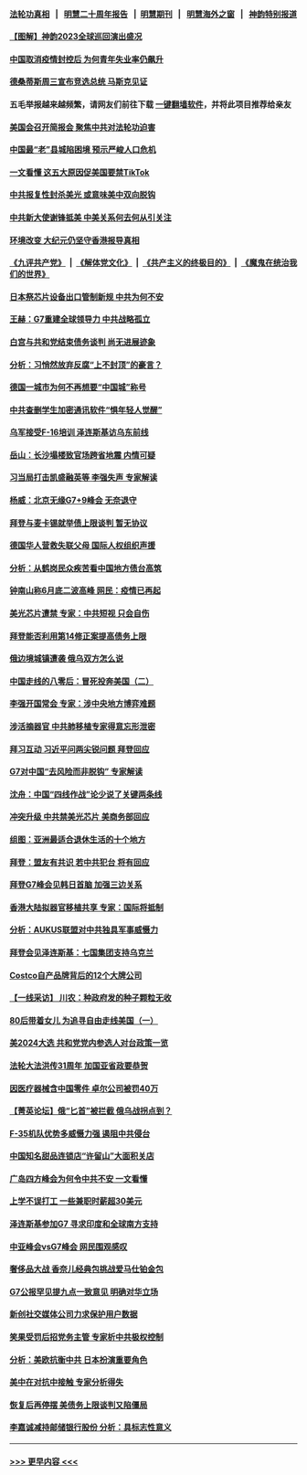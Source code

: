 #### [法轮功真相](https://github.com/gfw-breaker/truth/blob/master/README.md?t=0) &nbsp;&nbsp;|&nbsp;&nbsp; [明慧二十周年报告](https://github.com/gfw-breaker/mh-reports/blob/master/README.md?t=0) &nbsp;&nbsp;|&nbsp;&nbsp;[明慧期刊](https://github.com/gfw-breaker/mh-qikan) &nbsp;&nbsp;|&nbsp;&nbsp; [明慧海外之窗](https://github.com/gfw-breaker/mh-news/blob/master/README.md?t=0) &nbsp;&nbsp;|&nbsp;&nbsp; [神韵特别报道](https://github.com/gfw-breaker/mh-news/blob/master/shenyun.md?t=0)
#### [【图解】神韵2023全球巡回演出盛况](../pages/nf4514/n14002549.md?t=05250043) 
#### [中国取消疫情封控后 为何青年失业率仍飙升](../pages/nf4514/n14003024.md?t=05250043) 
#### [德桑蒂斯周三宣布竞选总统 马斯克见证](../pages/nf4514/n14002652.md?t=05250043) 
#### 五毛举报越来越频繁，请网友们前往下载 [一键翻墙软件](https://github.com/gfw-breaker/ssr-accounts)，并将此项目推荐给亲友
#### [美国会召开简报会 聚焦中共对法轮功迫害](../pages/nf4514/n14002932.md?t=05250043) 
#### [中国最“老”县城陷困境 预示严峻人口危机](../pages/nf4514/n14002870.md?t=05250043) 
#### [一文看懂 这五大原因促美国要禁TikTok](../pages/nf4514/n14002629.md?t=05250043) 
#### [中共报复性封杀美光 或意味美中双向脱钩](../pages/nf4514/n14002606.md?t=05250043) 
#### [中共新大使谢锋抵美 中美关系何去何从引关注](../pages/nf4514/n14002703.md?t=05250043) 
#### [环境改变 大纪元仍坚守香港报导真相](../pages/nf4514/n14002643.md?t=05250043) 
#### [《九评共产党》](https://github.com/begood0513/9ping.md/blob/master/README.md) &nbsp;|&nbsp; [《解体党文化》](../../../../jtdwh.md/blob/master/README.md)  &nbsp;|&nbsp; [《共产主义的终极目的》](../../../../gczydzjmd.md/blob/master/README.md) &nbsp;|&nbsp; [《魔鬼在统治我们的世界》](../../../../mgztzwmdsj.md/blob/master/README.md) 
#### [日本祭芯片设备出口管制新规 中共为何不安](../pages/nf4514/n14002608.md?t=05250043) 
#### [王赫：G7重建全球领导力 中共战略孤立](../pages/nf4514/n14002330.md?t=05250043) 
#### [白宫与共和党结束债务谈判 尚无进展迹象](../pages/nf4514/n14002573.md?t=05250043) 
#### [分析：习悄然放弃反腐“上不封顶”的豪言？](../pages/nf4514/n14002374.md?t=05250043) 
#### [德国一城市为何不再想要“中国城”称号](../pages/nf4514/n14002451.md?t=05250043) 
#### [中共查删学生加密通讯软件“惧年轻人觉醒”](../pages/nf4514/n14001866.md?t=05250043) 
#### [乌军接受F-16培训 泽连斯基访乌东前线](../pages/nf4514/n14002565.md?t=05250043) 
#### [岳山：长沙塌楼致官场跨省地震 内情可疑](../pages/nf4514/n14002193.md?t=05250043) 
#### [习当局打击凯盛融英等 李强失声 专家解读](../pages/nf4514/n14002154.md?t=05250043) 
#### [杨威：北京无缘G7+9峰会 无奈退守](../pages/nf4514/n14002147.md?t=05250043) 
#### [拜登与麦卡锡就举债上限谈判 暂无协议](../pages/nf4514/n14002108.md?t=05250043) 
#### [德国华人营救失联父母 国际人权组织声援](../pages/nf4514/n14002019.md?t=05250043) 
#### [分析：从鹤岗民众疾苦看中国地方债台高筑](../pages/nf4514/n14002054.md?t=05250043) 
#### [钟南山称6月底二波高峰 网民：疫情已再起](../pages/nf4514/n14001802.md?t=05250043) 
#### [美光芯片遭禁 专家：中共短视 只会自伤](../pages/nf4514/n14002017.md?t=05250043) 
#### [拜登能否利用第14修正案提高债务上限](../pages/nf4514/n14001978.md?t=05250043) 
#### [俄边境城镇遭袭 俄乌双方怎么说](../pages/nf4514/n14001916.md?t=05250043) 
#### [中国走线的八零后：冒死投奔美国（二）](../pages/nf4514/n14000863.md?t=05250043) 
#### [李强开国常会 专家：涉中央地方博弈难题](../pages/nf4514/n14001656.md?t=05250043) 
#### [涉活摘器官 中共肺移植专家得意忘形泄密](../pages/nf4514/n14001686.md?t=05250043) 
#### [拜习互动 习近平问两尖锐问题 拜登回应](../pages/nf4514/n14001392.md?t=05250043) 
#### [G7对中国“去风险而非脱钩” 专家解读](../pages/nf4514/n14001658.md?t=05250043) 
#### [沈舟：中国“四线作战”论少说了关键两条线](../pages/nf4514/n14001366.md?t=05250043) 
#### [冲突升级 中共禁美光芯片 美商务部回应](../pages/nf4514/n14001387.md?t=05250043) 
#### [组图：亚洲最适合退休生活的十个地方](../pages/nf4514/n13995203.md?t=05250043) 
#### [拜登：盟友有共识 若中共犯台 将有回应](../pages/nf4514/n14001419.md?t=05250043) 
#### [拜登G7峰会见韩日首脑 加强三边关系](../pages/nf4514/n14001305.md?t=05250043) 
#### [香港大陆拟器官移植共享 专家：国际将抵制](../pages/nf4514/n14001065.md?t=05250043) 
#### [分析：AUKUS联盟对中共独具军事威慑力](../pages/nf4514/n13998385.md?t=05250043) 
#### [拜登会见泽连斯基：七国集团支持乌克兰](../pages/nf4514/n14001266.md?t=05250043) 
#### [Costco自产品牌背后的12个大牌公司](../pages/nf4514/n13999358.md?t=05250043) 
#### [【一线采访】 川农：种政府发的种子颗粒无收](../pages/nf4514/n14001343.md?t=05250043) 
#### [80后带着女儿 为追寻自由走线美国（一）](../pages/nf4514/n14000802.md?t=05250043) 
#### [美2024大选 共和党党内参选人对台政策一览](../pages/nf4514/n14000508.md?t=05250043) 
#### [法轮大法洪传31周年 加国亚省政要恭贺](../pages/nf4514/n14001084.md?t=05250043) 
#### [因医疗器械含中国零件 卓尔公司被罚40万](../pages/nf4514/n14000672.md?t=05250043) 
#### [【菁英论坛】俄“匕首”被拦截 俄乌战拐点到？](../pages/nf4514/n14001028.md?t=05250043) 
#### [F-35机队优势多威慑力强 遏阻中共侵台](../pages/nf4514/n13986201.md?t=05250043) 
#### [中国知名甜品连锁店“许留山”大面积关店](../pages/nf4514/n14001036.md?t=05250043) 
#### [广岛四方峰会为何令中共不安 一文看懂](../pages/nf4514/n14000959.md?t=05250043) 
#### [上学不误打工 一些兼职时薪超30美元](../pages/nf4514/n14001027.md?t=05250043) 
#### [泽连斯基参加G7 寻求印度和全球南方支持](../pages/nf4514/n14001006.md?t=05250043) 
#### [中亚峰会vsG7峰会 网民围观感叹](../pages/nf4514/n14000885.md?t=05250043) 
#### [奢侈品大战 香奈儿经典包挑战爱马仕铂金包](../pages/nf4514/n14000561.md?t=05250043) 
#### [G7公报罕见提九点一致意见 明确对华立场](../pages/nf4514/n14000957.md?t=05250043) 
#### [新创社交媒体公司力求保护用户数据](../pages/nf4514/n14000943.md?t=05250043) 
#### [笑果受罚后招党务主管 专家析中共极权控制](../pages/nf4514/n14000652.md?t=05250043) 
#### [分析：美欧抗衡中共 日本扮演重要角色](../pages/nf4514/n14000437.md?t=05250043) 
#### [美中在对抗中接触 专家分析得失](../pages/nf4514/n13999972.md?t=05250043) 
#### [恢复后再停摆 美债务上限谈判又陷僵局](../pages/nf4514/n14000582.md?t=05250043) 
#### [李嘉诚减持邮储银行股份 分析：具标志性意义](../pages/nf4514/n14000620.md?t=05250043) 

----
#### [ >>> 更早内容 <<< ](../indexes/nf4514-earlier.md)
